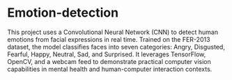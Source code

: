 # Emotion-detection


This project uses a Convolutional Neural Network (CNN) to detect human emotions from facial expressions in real time. Trained on the FER-2013 dataset, the model classifies faces into seven categories: Angry, Disgusted, Fearful, Happy, Neutral, Sad, and Surprised. It leverages TensorFlow, OpenCV, and a webcam feed to demonstrate practical computer vision capabilities in mental health and human-computer interaction contexts.
